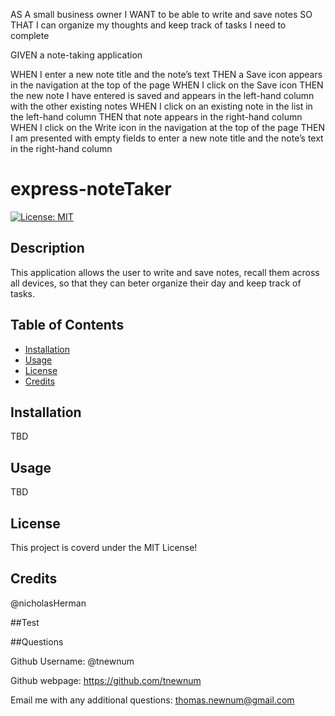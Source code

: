 AS A small business owner
I WANT to be able to write and save notes
SO THAT I can organize my thoughts and keep track of tasks I need to complete

GIVEN a note-taking application
<!-- WHEN I open the Note Taker
THEN I am presented with a landing page with a link to a notes page -->
<!-- WHEN I click on the link to the notes page
THEN I am presented with a page with existing notes listed in the left-hand column, plus empty fields to enter a new note title and the note’s text in the right-hand column -->
WHEN I enter a new note title and the note’s text
THEN a Save icon appears in the navigation at the top of the page
WHEN I click on the Save icon
THEN the new note I have entered is saved and appears in the left-hand column with the other existing notes
WHEN I click on an existing note in the list in the left-hand column
THEN that note appears in the right-hand column
WHEN I click on the Write icon in the navigation at the top of the page
THEN I am presented with empty fields to enter a new note title and the note’s text in the right-hand column



# express-noteTaker

[![License: MIT](https://img.shields.io/badge/License-MIT-yellow.svg)](https://opensource.org/licenses/MIT)

## Description

This application allows the user to write and save notes, recall them across all devices, so that they can beter organize their day and keep track of tasks.

## Table of Contents

- [Installation](#installation)
- [Usage](#usage)
- [License](#license)
- [Credits](#credits)

## Installation

TBD

## Usage

TBD

## License

This project is coverd under the MIT License!

## Credits

@nicholasHerman

##Test

##Questions

Github Username: @tnewnum

Github webpage: https://github.com/tnewnum

Email me with any additional questions: thomas.newnum@gmail.com